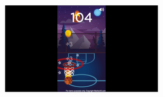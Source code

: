 <p align = "center">
  <img src = "https://github.com/imfeelingitchy/auto-basketball/blob/main/demo.gif">
</p>
